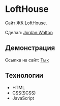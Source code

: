 # LoftHouse

Сайт ЖК LoftHouse.

Сделал: <a href="https://github.com/1JordanWalton1">Jordan Walton</a>

## Демонстрация

Ссылка на сайт: <a  href="https://1jordanwalton1.github.io/LoftHouse/home.html" target="_blank">Тык</a>

## Технологии

- HTML
- CSS(SCSS)
- JavaScript
